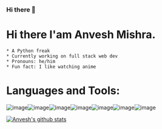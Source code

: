 ### Hi there 👋

<!--
**Anv3sh/Anv3sh** is a ✨ _special_ ✨ repository because its `README.md` (this file) appears on your GitHub profile.

Here are some ideas to get you started:

- 🔭 I’m currently working on ...
- 🌱 I’m currently learning ...
- 👯 I’m looking to collaborate on ...
- 🤔 I’m looking for help with ...
- 💬 Ask me about ...
- 📫 How to reach me: ...
- 😄 Pronouns: ...
- ⚡ Fun fact: ...
-->
# Hi there I'am Anvesh Mishra.
    * A Python freak
    * Currently working on full stack web dev
    * Pronouns: he/him
    * Fun fact: I like watching anime
    
    
# Languages and Tools:
![image](https://user-images.githubusercontent.com/51405870/121836225-af49d180-ccf0-11eb-9e6b-6153f4297d79.png)![image](https://user-images.githubusercontent.com/51405870/121836248-b7097600-ccf0-11eb-8de8-7de03b02055a.png)![image](https://user-images.githubusercontent.com/51405870/121836285-bf61b100-ccf0-11eb-912f-e948a58343bd.png)![image](https://user-images.githubusercontent.com/51405870/121836294-c688bf00-ccf0-11eb-8027-d3d1fc312eef.png)![image](https://user-images.githubusercontent.com/51405870/121836302-ca1c4600-ccf0-11eb-9536-5ccfca7c8316.png)![image](https://user-images.githubusercontent.com/51405870/121836309-ce486380-ccf0-11eb-8b8e-4ea091501dad.png)![image](https://user-images.githubusercontent.com/51405870/121836316-d2748100-ccf0-11eb-8ba0-3f73f5c6832e.png)

[![Anvesh's github stats](https://github-readme-stats.vercel.app/api?username=Anv3sh)](https://github.com/Anv3sh/github-readme-stats)





